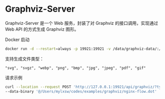 # Graphviz-Server

Graphviz-Server 是一个 Web 服务，封装了对 Graphviz 的接口调用，实现通过 Web API 的方式生成 Graphviz 图形。

Docker 启动

```bash
docker run -d --restart=always -p 19921:19921 -v /data/graphviz-data/:/root/graphviz-data mylxsw/graphviz-server:latest
```

支持生成文件类型：

    "svg", "svgz", "webp", "png", "bmp", "jpg", "jpeg", "pdf", "gif"

请求示例

```bash
curl --location --request POST 'http://127.0.0.1:19921/api/graphviz/?type=svg' \
--data-binary '@/Users/mylxsw/codes/examples/graphviz/nginx-flow.dot'
```

